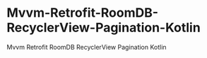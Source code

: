 # Mvvm-Retrofit-RoomDB-RecyclerView-Pagination-Kotlin
Mvvm Retrofit RoomDB RecyclerView Pagination Kotlin
